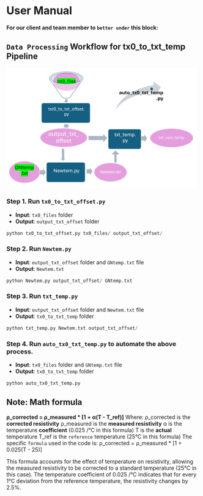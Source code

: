 # User Manual

**For our client and team member to `better under` this block:**

## `Data Processing` Workflow for tx0_to_txt_temp Pipeline

<img src="images/predata.png" alt="Data Preprocessing Workflow" width="500"/>


### Step 1. Run ```tx0_to_txt_offset.py```

   - **Input**: `tx0_files` folder
   - **Output**: `output_txt_offset` folder

```python
python tx0_to_txt_offset.py tx0_files/ output_txt_offset/

```

### Step 2. Run ```Newtem.py```


   - **Input**: `output_txt_offset` folder and `GNtemp.txt` file
   - **Output**: `Newtem.txt` 

```python
python Newtem.py output_txt_offset/ GNtemp.txt

```


### Step 3. Run ```txt_temp.py```

   - **Input**: `output_txt_offset` folder and `Newtem.txt` file
   - **Output**: `tx0_to_txt_temp` folder

```python
python txt_temp.py Newtem.txt output_txt_offset/ 
```

### Step 4. Run ```auto_tx0_txt_temp.py``` to automate the above process.

   - **Input**: `tx0_files` folder and  `GNtemp.txt` file
   - **Output**: `tx0_to_txt_temp` folder

```python
python auto_tx0_txt_temp.py
```

## Note: Math formula 
**ρ_corrected = ρ_measured * [1 + α(T - T_ref)]**
Where:
ρ_corrected is the **corrected resistivity**
ρ_measured is the **measured resistivity**
α is the temperature **coefficient** (0.025 /°C in this formula)
T is the **actual** temperature
T_ref is the `reference` temperature (25°C in this formula)
The specific `formula` used in the code is:
ρ_corrected = ρ_measured * [1 + 0.025(T - 25)]

This formula accounts for the effect of temperature on resistivity, allowing the measured resistivity to be corrected to a standard temperature (25°C in this case). The temperature coefficient of 0.025 /°C indicates that for every 1°C deviation from the reference temperature, the resistivity changes by 2.5%.
